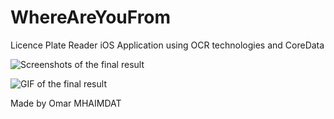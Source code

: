 # WhereAreYouFrom
Licence Plate Reader iOS Application using OCR technologies and CoreData

![Screenshots of the final result](https://github.com/omarmhaimdat/WhereAreYouFrom/blob/master/final-result.png "Final result")

![GIF of the final result](https://github.com/omarmhaimdat/WhereAreYouFrom/blob/master/final-result.gif "Final result")

Made by Omar MHAIMDAT
